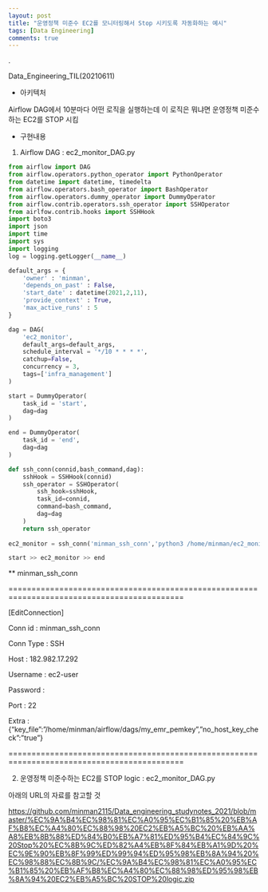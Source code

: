 ```yaml
---
layout: post
title: "운영정책 미준수 EC2를 모니터링해서 Stop 시키도록 자동화하는 예시"
tags: [Data Engineering]
comments: true
---
```


.

Data_Engineering_TIL(20210611)

- 아키텍처

Airflow DAG에서 10분마다 어떤 로직을 실행하는데 이 로직은 뭐냐면 운영정책 미준수하는 EC2를 STOP 시킴

- 구현내용

1) Airflow DAG : ec2_monitor_DAG.py


```python
from airflow import DAG
from airflow.operators.python_operator import PythonOperator
from datetime import datetime, timedelta
from airflow.operators.bash_operator import BashOperator
from airflow.operators.dummy_operator import DummyOperator
from airflow.contrib.operators.ssh_operator import SSHOperator
from airlfow.contrib.hooks import SSHHook
import boto3
import json
import time
import sys
import logging
log = logging.getLogger(__name__)

default_args = {
    'owner' : 'minman',
    'depends_on_past' : False,
    'start_date' : datetime(2021,2,11),
    'provide_context' : True,
    'max_active_runs' : 5
}

dag = DAG(
    'ec2_monitor',
    default_args=default_args,
    schedule_interval = '*/10 * * * *',
    catchup=False,
    concurrency = 3,
    tags=['infra_management']
)

start = DummyOperator(
    task_id = 'start',
    dag=dag
)

end = DummyOperator(
    task_id = 'end',
    dag=dag
)

def ssh_conn(connid,bash_command,dag):
    sshHook = SSHHook(connid)
    ssh_operator = SSHOperator(
        ssh_hook=sshHook,
        task_id=connid,
        command=bash_command,
        dag=dag
    )
    return ssh_operator
    
ec2_monitor = ssh_conn('minman_ssh_conn','python3 /home/minman/ec2_monitor.py',dag)

start >> ec2_monitor >> end
```

** minman_ssh_conn

============================================================================================

[EditConnection]

Conn id : minman_ssh_conn

Conn Type : SSH

Host : 182.982.17.292

Username : ec2-user

Password :

Port : 22

Extra : {“key_file”:”/home/minman/airflow/dags/my_emr_pemkey”,”no_host_key_check”:”true”}

============================================================================================

2) 운영정책 미준수하는 EC2를 STOP logic : ec2_monitor_DAG.py

아래의 URL의 자료를 참고할 것

https://github.com/minman2115/Data_engineering_studynotes_2021/blob/master/%EC%9A%B4%EC%98%81%EC%A0%95%EC%B1%85%20%EB%AF%B8%EC%A4%80%EC%88%98%20EC2%EB%A5%BC%20%EB%AA%A8%EB%8B%88%ED%84%B0%EB%A7%81%ED%95%B4%EC%84%9C%20Stop%20%EC%8B%9C%ED%82%A4%EB%8F%84%EB%A1%9D%20%EC%9E%90%EB%8F%99%ED%99%94%ED%95%98%EB%8A%94%20%EC%98%88%EC%8B%9C/%EC%9A%B4%EC%98%81%EC%A0%95%EC%B1%85%20%EB%AF%B8%EC%A4%80%EC%88%98%ED%95%98%EB%8A%94%20EC2%EB%A5%BC%20STOP%20logic.zip
